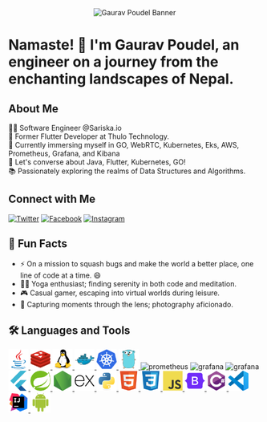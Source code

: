                        
<div align="center">
  <img height="290" width="450" src="https://github.com/images/modules/search/dark2x.png" alt="Gaurav Poudel Banner" />
</div>

# Namaste! 🙏 I'm Gaurav Poudel, an engineer on a journey from the enchanting landscapes of Nepal.

## About Me

👨‍💻 Software Engineer @Sariska.io <br>
🔭 Former Flutter Developer at Thulo Technology. <br>
🌱 Currently immersing myself in GO, WebRTC, Kubernetes, Eks, AWS, Prometheus, Grafana, and Kibana<br>
💬 Let's converse about Java, Flutter, Kubernetes, GO! <br>
📚 Passionately exploring the realms of Data Structures and Algorithms.


## Connect with Me

<p align="left">
  <a href="https://twitter.com/gauravpaudel23" target="_blank"><img src="https://raw.githubusercontent.com/rahuldkjain/github-profile-readme-generator/master/src/images/icons/Social/twitter.svg" alt="Twitter" height="30" width="40" /></a>
  <a href="https://fb.com/we.croods" target="_blank"><img src="https://raw.githubusercontent.com/rahuldkjain/github-profile-readme-generator/master/src/images/icons/Social/facebook.svg" alt="Facebook" height="30" width="40" /></a>
  <a href="https://www.instagram.com/we_croods/" target="_blank"><img src="https://raw.githubusercontent.com/rahuldkjain/github-profile-readme-generator/master/src/images/icons/Social/instagram.svg" alt="Instagram" height="30" width="40" /></a>
</p>

## 🚀 Fun Facts

- ⚡ On a mission to squash bugs and make the world a better place, one line of code at a time. 😄
- 🧘‍♂️ Yoga enthusiast; finding serenity in both code and meditation.
- 🎮 Casual gamer, escaping into virtual worlds during leisure.
- 📸 Capturing moments through the lens; photography aficionado.

## 🛠️ Languages and Tools

<p align="center">
  <!-- Add your icons and links here -->
<!--  <p align="left"> 
  <a href="https://developer.android.com" target="_blank"> 
    <img src="https://raw.githubusercontent.com/devicons/devicon/master/icons/android/android-original-wordmark.svg" alt="android" width="40" height="40"/> </a> 
  <a href="https://getbootstrap.com" target="_blank"> <img src="https://raw.githubusercontent.com/devicons/devicon/master/icons/bootstrap/bootstrap-plain-wordmark.svg" alt="bootstrap" width="40" height="40"/> </a> <a href="https://www.w3schools.com/cs/" target="_blank"> <img src="https://raw.githubusercontent.com/devicons/devicon/master/icons/csharp/csharp-original.svg" alt="csharp" width="40" height="40"/> </a> <a href="https://www.w3schools.com/css/" target="_blank"> <img</p>
-->

<p align="left"> 
  <a href="https://www.java.com" target="_blank"> 
    <img src="https://raw.githubusercontent.com/devicons/devicon/master/icons/java/java-original.svg" alt="java" width="40" height="40"/> </a> 
  <a href="https://redis.io/" target="_blank"> 
    <img src="https://raw.githubusercontent.com/devicons/devicon/master/icons/redis/redis-original.svg" alt="redis" width="40" height="40"/> </a>
   <a href="https://www.linux.org/" target="_blank"> 
    <img src="https://raw.githubusercontent.com/devicons/devicon/master/icons/linux/linux-original.svg" alt="linux" width="40" height="40"/> </a>
  <a href="https://www.docker.com" target="_blank"> 
    <img src="https://raw.githubusercontent.com/devicons/devicon/master/icons/docker/docker-original.svg" alt="docker" width="40" height="40"/> </a> 
  <a href="https://kubernetes.io" target="_blank"> 
    <img src="https://raw.githubusercontent.com/devicons/devicon/master/icons/kubernetes/kubernetes-plain.svg" alt="kubernetes" width="40" height="40"/> </a> 
    <a href="https://golang.org" target="_blank"> 
    <img src="https://raw.githubusercontent.com/devicons/devicon/master/icons/go/go-original.svg" alt="go" width="40" height="40"/> </a> 
  <a>
    <img src="https://avatars.githubusercontent.com/u/3380462?s=200&v=4" alt="prometheus" width="40" height="40">
  </a>
  <a>
    <img src="https://avatars.githubusercontent.com/u/7195757?s=200&v=4" alt="grafana" width="40" height="40">
  </a>
   <a>
    <img src="https://avatars.githubusercontent.com/u/2232217?s=200&v=4" alt="grafana" width="40" height="40">
  </a>
  <a href="https://flutter.dev" target="_blank"> 
    <img src="https://raw.githubusercontent.com/devicons/devicon/master/icons/flutter/flutter-original.svg" alt="flutter" width="40" height="40"/> </a> 
  <a href="https://spring.io/projects/spring-boot" target="_blank"> 
    <img src="https://raw.githubusercontent.com/devicons/devicon/master/icons/spring/spring-original.svg" alt="spring-boot" width="40" height="40"/> </a> 
  <a href="https://nodejs.org" target="_blank"> 
    <img src="https://raw.githubusercontent.com/devicons/devicon/master/icons/nodejs/nodejs-original.svg" alt="nodejs" width="40" height="40"/> </a> 
  <a href="https://expressjs.com" target="_blank"> 
    <img src="https://raw.githubusercontent.com/devicons/devicon/master/icons/express/express-original.svg" alt="express" width="40" height="40"/> </a> 
  <a href="https://www.python.org" target="_blank"> 
    <img src="https://raw.githubusercontent.com/devicons/devicon/master/icons/python/python-original.svg" alt="python" width="40" height="40"/> </a>
  <a href="https://www.w3.org/html/" target="_blank"> 
    <img src="https://raw.githubusercontent.com/devicons/devicon/master/icons/html5/html5-original.svg" alt="html" width="40" height="40"/> </a>
  <a href="https://www.w3schools.com/css/" target="_blank"> 
    <img src="https://raw.githubusercontent.com/devicons/devicon/master/icons/css3/css3-original.svg" alt="css" width="40" height="40"/> </a>
  <a href="https://www.javascript.com/" target="_blank"> 
    <img src="https://raw.githubusercontent.com/devicons/devicon/master/icons/javascript/javascript-original.svg" alt="javascript" width="40" height="40"/> </a>
  <a href="https://getbootstrap.com" target="_blank"> 
    <img src="https://raw.githubusercontent.com/devicons/devicon/master/icons/bootstrap/bootstrap-plain.svg" alt="bootstrap" width="40" height="40"/> </a>
  <a href="https://www.w3schools.com/cs/" target="_blank"> 
    <img src="https://raw.githubusercontent.com/devicons/devicon/master/icons/csharp/csharp-original.svg" alt="csharp" width="40" height="40"/> </a>
  <a href="https://code.visualstudio.com" target="_blank"> 
  <img src="https://raw.githubusercontent.com/devicons/devicon/master/icons/vscode/vscode-original.svg" alt="vscode" width="40" height="40"/> 
</a>
<a href="https://www.jetbrains.com/idea/" target="_blank"> 
  <img src="https://raw.githubusercontent.com/devicons/devicon/master/icons/intellij/intellij-original.svg" alt="intellij" width="40" height="40"/> 
</a>
<a href="https://developer.android.com/studio" target="_blank"> 
  <img src="https://raw.githubusercontent.com/devicons/devicon/master/icons/android/android-original.svg" alt="android-studio" width="40" height="40"/> 
</a>
</p>


